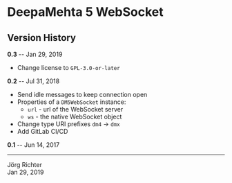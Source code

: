 # DeepaMehta 5 WebSocket

## Version History

**0.3** -- Jan 29, 2019

* Change license to `GPL-3.0-or-later`

**0.2** -- Jul 31, 2018

* Send idle messages to keep connection open
* Properties of a `DM5WebSocket` instance:
    * `url` - url of the WebSocket server
    * `ws`  - the native WebSocket object
* Change type URI prefixes `dm4` -> `dmx`
* Add GitLab CI/CD

**0.1** -- Jun 14, 2017

------------
Jörg Richter  
Jan 29, 2019
